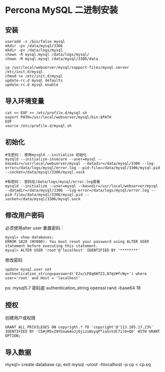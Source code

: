 # Percona MySQL 二进制安装
## 安装
```
useradd -s /bin/false mysql
mkdir -pv /data/mysql/3306
mkdir -pv /data/logs/mysql
chown -R mysql.mysql /data/logs/mysql/
chown -R mysql.mysql /data/mysql/3306/data

cp /usr/local/webserver/mysql/support-files/mysql.server /etc/init.d/mysql
chmod +x /etc/init.d/mysql
update-rc.d mysql defaults
update-rc.d mysql enable
```
## 导入环境变量
```
cat << EOF >> /etc/profile.d/mysql.sh
export PATH=/usr/local/webserver/mysql/bin:$PATH
EOF
source /etc/profile.d/mysql.sh
```
## 初始化 

```
#无密码： 使用mysqld --initialize 初始化
mysqld --initialize-insecure --user=mysql --basedir=/usr/local/webserver/mysql --datadir=/data/mysql/3306 --log-error=/data/logs/mysql/error.log --pid-file=/data/mysql/3306/mysql.pid --socket=/data/mysql/3306/mysql.sock

#有密码： 密码在/data/logs/mysql/error.log查看 
mysqld --initialize --user=mysql --basedir=/usr/local/webserver/mysql --datadir=/data/mysql/3306 --log-error=/data/logs/mysql/error.log --pid-file=/data/mysql/3306/mysql.pid --socket=/data/mysql/3306/mysql.sock
```
## 修改用户密码
必须使用alter user 重置密码：
```
mysql> show databases;
ERROR 1820 (HY000): You must reset your password using ALTER USER statement before executing this statement.
mysql> ALTER USER 'root'@'localhost' IDENTIFIED BY '********'
```
修改密码
```
update mysql.user set authentication_string=password('E2x/LFDq6W7Z3,Q7qV#fcNy+') where user='root' and Host = 'localhost'
```

ps: mysql5.7 密码是 authentication_string 
openssl rand -base64 18

## 授权

创建用户或权限
```
GRANT ALL PRIVILEGES ON copyright.* TO 'copyright'@'113.105.17.23%' IDENTIFIED BY 'C5#jM5xZ9YGsw&4oJjOjizsWzyqP*iaSvtdC7il0+QU' WITH GRANT OPTION;
```


## 导入数据
mysql> create database cp;
exit
mysql -uroot -hlocalhost -p cp < cp.sq

